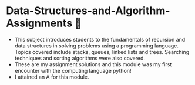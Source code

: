 # Data-Structures-and-Algorithm-Assignments 🧠
- This subject introduces students to the fundamentals of recursion and data structures in solving problems using a programming language. Topics covered include stacks, queues, linked lists and trees. Searching techniques and sorting algorithms were also covered.
- These are my assignment solutions and this module was my first encounter with the computing language python!
- I attained an A for this module.
